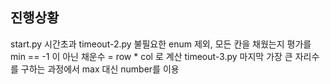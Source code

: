 ## 진행상황

start.py 시간초과
timeout-2.py 불필요한 enum 제외, 모든 칸을 채웠는지 평가를 min == -1 이 아닌 채운수 = row \* col 로 계산
timeout-3.py 마지막 가장 큰 자리수를 구하는 과정에서 max 대신 number를 이용
